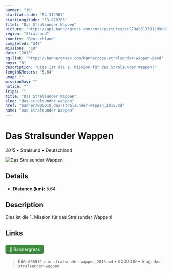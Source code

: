 ```yaml
---
nummer: "19"
startLatitude: "54.312901"
startLongitude: "13.078783"
titel: "Das Stralsunder Wappen"
picture: "https://api.bannergress.com/bnrs/pictures/ac273ab3137912d9cb9b92f74520cf2a"
region: "Stralsund"
country: "Deutschland"
completed: "348"
missions: "18"
date: "2015"
bg-link: "https://bannergress.com/banner/das-stralsunder-wappen-9a4d"
onyx: "0"
description: "Dies ist die 1. Mission für das Stralsunder Wappen!"
lengthKMeters: "5,64"
umap: ""
missionDay: ""
notice: ""
Trips: ""
title: "Das Stralsunder Wappen"
slug: "das-stralsunder-wappen"
href: "banner/000019_das-stralsunder-wappen_2015.md"
name: "Das Stralsunder Wappen"
---
```

# Das Stralsunder Wappen

*2015* • Stralsund • Deutschland

![Das Stralsunder Wappen](https://api.bannergress.com/bnrs/pictures/ac273ab3137912d9cb9b92f74520cf2a)



## Details
- **Distance (km):** 5.64






## Description
Dies ist die 1. Mission für das Stralsunder Wappen!



## Links
<a href="https://bannergress.com/banner/das-stralsunder-wappen-9a4d" style="display:inline-block;margin:6px 8px 0 0;padding:6px 12px;background:#3c8b3c;color:#fff;text-decoration:none;border-radius:6px;">🔗 Bannergress</a>




> File: `000019_das-stralsunder-wappen_2015.md` • #000019 • Slug: `das-stralsunder-wappen`
